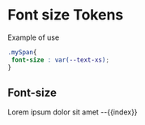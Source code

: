 # Font size Tokens

Example of use

```css
.mySpan{
 font-size : var(--text-xs);
}
```

## Font-size

<script setup lang="ts">
import containerStyle from './stylesContainer.vue'

const fontSize = {
  'text-xs': 'var(--text-xs)',
  'text-sm': 'var(--text-sm)',
  'text-md': 'var(--text-md)',
  'text-lg': 'var(--text-lg)',
  'text-xl': 'var(--text-xl)',
  'text-xxl': 'var(--text-xxl)',
  'text-xxxl': 'var(--text-xxxl)',
}

</script>
<containerStyle v-for="(item, index) in fontSize" :copyContent="`var(--${index})`">
    <span :style="{
        'fontSize': item
    }" >
    Lorem ipsum dolor sit amet
    </span>
    --{{index}}
</containerStyle >

<style>
    .blockColor{
        width: 120px;
        height: 50px;
    }

    </style>
